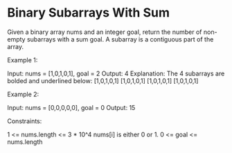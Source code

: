 # Binary Subarrays With Sum

Given a binary array nums and an integer goal, return the number of non-empty subarrays with a sum goal.
A subarray is a contiguous part of the array.

Example 1:

Input: nums = [1,0,1,0,1], goal = 2
Output: 4
Explanation: The 4 subarrays are bolded and underlined below:
[1,0,1,0,1]
[1,0,1,0,1]
[1,0,1,0,1]
[1,0,1,0,1]

Example 2:

Input: nums = [0,0,0,0,0], goal = 0
Output: 15

Constraints:

1 <= nums.length <= 3 * 10^4
nums[i] is either 0 or 1.
0 <= goal <= nums.length
